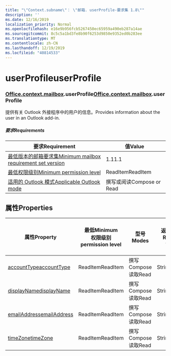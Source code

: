 ```yaml
---
title: "\"Context.subname\"： \"邮箱. userProfile-要求集 1.8\""
description: ''
ms.date: 12/16/2019
localization_priority: Normal
ms.openlocfilehash: e16e9b956fcb5267450ec65959a490eb287a14ae
ms.sourcegitcommit: 8c5c5a1bd3fe8b90f6253d9850e9352ed0b283ee
ms.translationtype: MT
ms.contentlocale: zh-CN
ms.lasthandoff: 12/19/2019
ms.locfileid: "40814533"
---
```

# <a name="userprofile"></a><span data-ttu-id="217d7-102">userProfile</span><span class="sxs-lookup"><span data-stu-id="217d7-102">userProfile</span></span>

### <a name="officeofficemdcontextofficecontextmdmailboxofficecontextmailboxmduserprofile"></a><span data-ttu-id="217d7-103">[Office](office.md)[.context](office.context.md)[.mailbox](office.context.mailbox.md).userProfile</span><span class="sxs-lookup"><span data-stu-id="217d7-103">[Office](office.md)[.context](office.context.md)[.mailbox](office.context.mailbox.md).userProfile</span></span>

<span data-ttu-id="217d7-104">提供有关 Outlook 外接程序中的用户的信息。</span><span class="sxs-lookup"><span data-stu-id="217d7-104">Provides information about the user in an Outlook add-in.</span></span>

##### <a name="requirements"></a><span data-ttu-id="217d7-105">要求</span><span class="sxs-lookup"><span data-stu-id="217d7-105">Requirements</span></span>

|<span data-ttu-id="217d7-106">要求</span><span class="sxs-lookup"><span data-stu-id="217d7-106">Requirement</span></span>| <span data-ttu-id="217d7-107">值</span><span class="sxs-lookup"><span data-stu-id="217d7-107">Value</span></span>|
|---|---|
|[<span data-ttu-id="217d7-108">最低版本的邮箱要求集</span><span class="sxs-lookup"><span data-stu-id="217d7-108">Minimum mailbox requirement set version</span></span>](../../requirement-sets/outlook-api-requirement-sets.md)| <span data-ttu-id="217d7-109">1.1</span><span class="sxs-lookup"><span data-stu-id="217d7-109">1.1</span></span>|
|[<span data-ttu-id="217d7-110">最低权限级别</span><span class="sxs-lookup"><span data-stu-id="217d7-110">Minimum permission level</span></span>](/outlook/add-ins/understanding-outlook-add-in-permissions)| <span data-ttu-id="217d7-111">ReadItem</span><span class="sxs-lookup"><span data-stu-id="217d7-111">ReadItem</span></span>|
|[<span data-ttu-id="217d7-112">适用的 Outlook 模式</span><span class="sxs-lookup"><span data-stu-id="217d7-112">Applicable Outlook mode</span></span>](/outlook/add-ins/#extension-points)| <span data-ttu-id="217d7-113">撰写或阅读</span><span class="sxs-lookup"><span data-stu-id="217d7-113">Compose or Read</span></span>|

## <a name="properties"></a><span data-ttu-id="217d7-114">属性</span><span class="sxs-lookup"><span data-stu-id="217d7-114">Properties</span></span>

| <span data-ttu-id="217d7-115">属性</span><span class="sxs-lookup"><span data-stu-id="217d7-115">Property</span></span> | <span data-ttu-id="217d7-116">最低</span><span class="sxs-lookup"><span data-stu-id="217d7-116">Minimum</span></span><br><span data-ttu-id="217d7-117">权限级别</span><span class="sxs-lookup"><span data-stu-id="217d7-117">permission level</span></span> | <span data-ttu-id="217d7-118">型号</span><span class="sxs-lookup"><span data-stu-id="217d7-118">Modes</span></span> | <span data-ttu-id="217d7-119">返回类型</span><span class="sxs-lookup"><span data-stu-id="217d7-119">Return type</span></span> | <span data-ttu-id="217d7-120">最低</span><span class="sxs-lookup"><span data-stu-id="217d7-120">Minimum</span></span><br><span data-ttu-id="217d7-121">要求集</span><span class="sxs-lookup"><span data-stu-id="217d7-121">requirement set</span></span> |
|---|---|---|---|:---:|
| [<span data-ttu-id="217d7-122">accountType</span><span class="sxs-lookup"><span data-stu-id="217d7-122">accountType</span></span>](/javascript/api/outlook/office.userprofile?view=outlook-js-1.8#accounttype) | <span data-ttu-id="217d7-123">ReadItem</span><span class="sxs-lookup"><span data-stu-id="217d7-123">ReadItem</span></span> | <span data-ttu-id="217d7-124">撰写</span><span class="sxs-lookup"><span data-stu-id="217d7-124">Compose</span></span><br><span data-ttu-id="217d7-125">读取</span><span class="sxs-lookup"><span data-stu-id="217d7-125">Read</span></span> | <span data-ttu-id="217d7-126">String</span><span class="sxs-lookup"><span data-stu-id="217d7-126">String</span></span> | [<span data-ttu-id="217d7-127">1.6</span><span class="sxs-lookup"><span data-stu-id="217d7-127">1.6</span></span>](../requirement-set-1.6/outlook-requirement-set-1.6.md) |
| [<span data-ttu-id="217d7-128">displayName</span><span class="sxs-lookup"><span data-stu-id="217d7-128">displayName</span></span>](/javascript/api/outlook/office.userprofile?view=outlook-js-1.8#displayname) | <span data-ttu-id="217d7-129">ReadItem</span><span class="sxs-lookup"><span data-stu-id="217d7-129">ReadItem</span></span> | <span data-ttu-id="217d7-130">撰写</span><span class="sxs-lookup"><span data-stu-id="217d7-130">Compose</span></span><br><span data-ttu-id="217d7-131">读取</span><span class="sxs-lookup"><span data-stu-id="217d7-131">Read</span></span> | <span data-ttu-id="217d7-132">String</span><span class="sxs-lookup"><span data-stu-id="217d7-132">String</span></span> | [<span data-ttu-id="217d7-133">1.1</span><span class="sxs-lookup"><span data-stu-id="217d7-133">1.1</span></span>](../requirement-set-1.1/outlook-requirement-set-1.1.md) |
| [<span data-ttu-id="217d7-134">emailAddress</span><span class="sxs-lookup"><span data-stu-id="217d7-134">emailAddress</span></span>](/javascript/api/outlook/office.userprofile?view=outlook-js-1.8#emailaddress) | <span data-ttu-id="217d7-135">ReadItem</span><span class="sxs-lookup"><span data-stu-id="217d7-135">ReadItem</span></span> | <span data-ttu-id="217d7-136">撰写</span><span class="sxs-lookup"><span data-stu-id="217d7-136">Compose</span></span><br><span data-ttu-id="217d7-137">读取</span><span class="sxs-lookup"><span data-stu-id="217d7-137">Read</span></span> | <span data-ttu-id="217d7-138">String</span><span class="sxs-lookup"><span data-stu-id="217d7-138">String</span></span> | [<span data-ttu-id="217d7-139">1.1</span><span class="sxs-lookup"><span data-stu-id="217d7-139">1.1</span></span>](../requirement-set-1.1/outlook-requirement-set-1.1.md) |
| [<span data-ttu-id="217d7-140">timeZone</span><span class="sxs-lookup"><span data-stu-id="217d7-140">timeZone</span></span>](/javascript/api/outlook/office.userprofile?view=outlook-js-1.8#timezone) | <span data-ttu-id="217d7-141">ReadItem</span><span class="sxs-lookup"><span data-stu-id="217d7-141">ReadItem</span></span> | <span data-ttu-id="217d7-142">撰写</span><span class="sxs-lookup"><span data-stu-id="217d7-142">Compose</span></span><br><span data-ttu-id="217d7-143">读取</span><span class="sxs-lookup"><span data-stu-id="217d7-143">Read</span></span> | <span data-ttu-id="217d7-144">String</span><span class="sxs-lookup"><span data-stu-id="217d7-144">String</span></span> | [<span data-ttu-id="217d7-145">1.1</span><span class="sxs-lookup"><span data-stu-id="217d7-145">1.1</span></span>](../requirement-set-1.1/outlook-requirement-set-1.1.md) |
